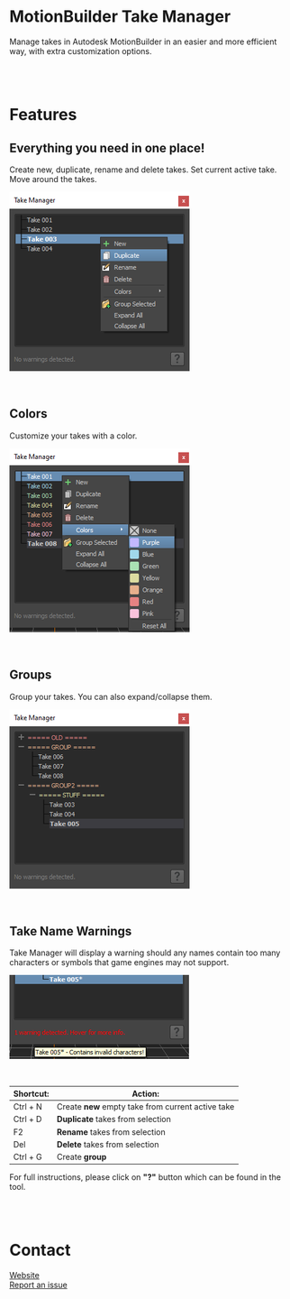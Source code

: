 # MotionBuilder Take Manager
Manage takes in Autodesk MotionBuilder in an easier and more efficient way, with extra customization options. 

<br><br>

# Features

## Everything you need in one place!
Create new, duplicate, rename and delete takes. Set current active take. Move around the takes.

![Screenshot1](https://github.com/Fuggy/MotionBuilder-TakeManager/blob/main/Media/TakeManager_Screenshot1.png?raw=true)

<br>

## Colors
Customize your takes with a color.

![Screenshot2](https://github.com/Fuggy/MotionBuilder-TakeManager/blob/main/Media/TakeManager_Screenshot2.png?raw=true)

<br>

## Groups
Group your takes. You can also expand/collapse them.

![Screenshot3](https://github.com/Fuggy/MotionBuilder-TakeManager/blob/main/Media/TakeManager_Screenshot3.png?raw=true)

<br>

## Take Name Warnings
Take Manager will display a warning should any names contain too many characters or symbols that game engines may not support.

![Screenshot4](https://github.com/Fuggy/MotionBuilder-TakeManager/blob/main/Media/TakeManager_Screenshot4.png?raw=true)

<br>

| Shortcut:     | Action:                                            |
| ------------- | -------------------------------------------------- |
| Ctrl + N      | Create **new** empty take from current active take |
| Ctrl + D      | **Duplicate** takes from selection                 |
| F2            | **Rename** takes from selection                    |
| Del           | **Delete** takes from selection                    |
| Ctrl + G      | Create **group**                                   |

For full instructions, please click on **"?"** button which can be found in the tool.

<br><br>

# Contact
[Website](https://jackycoh.portfoliobox.net/)<br>
[Report an issue](https://github.com/Fuggy/MotionBuilder-TakeManager/issues "Report a bug on the GitHub repository")